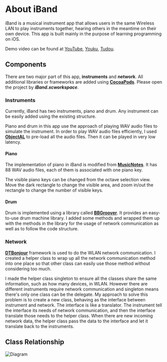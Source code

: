 # About iBand

iBand is a musical instrument app that allows users in the same Wireless LAN to play instruments together, hearing others in the meantime on their own device. This app is built mainly in the purpose of learning programming on iOS.

Demo video can be found at [YouTube](http://www.youtube.com/watch?v=rmv9mLy9mq4), [Youku](http://v.youku.com/v_show/id_XNTU3NjgyMjYw.html), [Tudou](http://www.tudou.com/programs/view/sITKw3t4fPY/).


## Components

There are two major part of this app, **instruments** and **network**. All additional libraries or frameworks are added using **[CocoaPods](http://cocoapods.org)**. Please open the project by ***iBand.xcworkspace***.

### Instruments

Currently, iBand has two instruments, piano and drum. Any instrument can be easily added using the existing structure.

Piano and drum in this app use the approach of playing WAV audio files to simulate the instrument. In order to play WAV audio files efficiently, I used **[ObjectAL](http://kstenerud.github.io/ObjectAL-for-iPhone/)** to pre-load all the audio files. Then it can be played in very low latency.


#### Piano

The implementation of piano in iBand is modified from **[MusicNotes](https://github.com/yepher/MusicNotes)**. It has 88 WAV audio files, each of them is associated with one piano key.

The visible piano keys can be changed from the octave selection view. Move the dark rectangle to change the visible area, and zoom in/out the rectangle to change the number of visible keys.

#### Drum

Drum is implemented using a library called **[BBGroover](https://github.com/pwightman/BBGroover)**. It provides an easy-to-use drum machine library. I added some methods and wrapped them up with the methods in the library for the usage of network communication as well as to follow the code structure.

### Network

[**DTBonjour**](https://github.com/Cocoanetics/DTBonjour) framework is used to do the WLAN network communication. I created a helper class to wrap up all the network communication method into one place so that other class can easily use those method without considering too much. 

I made the helper class singleton to ensure all the classes share the same information, such as how many devices, in WLAN. However there are different instruments require network communication and singleton means there's only one class can be the delegate. My approach to solve this problem is to create a new class, behaving as the interface between instrument and network. The interface is like a translator. The instrument tell the interface its needs of network communication, and then the interface translate those needs to the helper class. When there are new incoming network data, the helper class pass the data to the interface and let it translate back to the instruments.

## Class Relationship

![Diagram](http://farm8.staticflickr.com/7286/8736964613_24ebe5d8a7_z.jpg)
